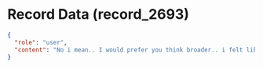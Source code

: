 # Record Data (record_2693)

```json
{
  "role": "user",
  "content": "No i mean.. I would prefer you think broader.. i felt like me having mentioned that would ahve been THE thing.. was it? think broader abwout what she had access to and choose."
}
```
